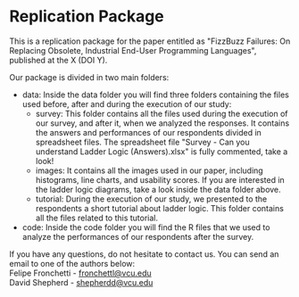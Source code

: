 # Replication Package

This is a replication package for the paper entitled as "FizzBuzz Failures: On Replacing Obsolete, Industrial End-User Programming Languages", published at the X (DOI Y).

Our package is divided in two main folders:
* data: Inside the data folder you will find three folders containing the files used before, after and during the execution of our study:
  * survey: This folder contains all the files used during the execution of our survey, and after it, when we analyzed the responses. It contains the answers and performances of our respondents divided in spreadsheet files. The spreadsheet file "Survey - Can you understand Ladder Logic (Answers).xlsx" is fully commented, take a look! 
  * images: It contains all the images used in our paper, including histograms, line charts, and usability scores. If you are interested in the ladder logic diagrams, take a look inside the data folder above.
  * tutorial: During the execution of our study, we presented to the respondents a short tutorial about ladder logic. This folder contains all the files related to this tutorial.
* code: Inside the code folder you will find the R files that we used to analyze the performances of our respondents after the survey.

If you have any questions, do not hesitate to contact us. You can send an email to one of the authors below: <br>
Felipe Fronchetti - fronchettl@vcu.edu <br>
David Shepherd - shepherdd@vcu.edu
